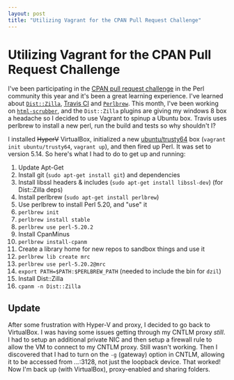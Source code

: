 ```yaml
---
layout: post
title: "Utilizing Vagrant for the CPAN Pull Request Challenge"
---
```


# Utilizing Vagrant for the CPAN Pull Request Challenge
I've been participating in the [CPAN pull request challenge](http://perlmaven.com/2015-cpan-pull-request-challenge) in the Perl community this year and it's been a great learning experience. I've learned about [`Dist::Zilla`](https://metacpan.org/release/Dist-Zilla), [Travis CI](http://travis-ci.org) and [`Perlbrew`](https://metacpan.org/pod/distribution/App-perlbrew/bin/perlbrew). This month, I've been working on [`html-scrubber`](http://metacpan.org/release/html-scrubber), and the `Dist::Zilla` plugins are giving my windows 8 box a headache so I decided to use Vagrant to spinup a Ubuntu box. Travis uses perlbrew to install a new perl, run the build and tests so why shouldn't I? 

I installed ~~HyperV~~ VirtualBox, initialized a new [ubuntu/trusty64](https://vagrantcloud.com/ubuntu/boxes/trusty64) box (`vagrant init ubuntu/trusty64`, `vagrant up`), and then fired up Perl. It was set to version 5.14. So here's what I had to do to get up and running:

1. Update Apt-Get
2. Install git (`sudo apt-get install git`) and dependencies
3. Install libssl headers & includes (`sudo apt-get install libssl-dev`) (for Dist::Zilla deps)
4. Install perlbrew (`sudo apt-get install perlbrew`)
5. Use perlbrew to install Perl 5.20, and "use" it
  1. `perlbrew init`
  2. `perlbrew install stable`
  3. `perlbrew use perl-5.20.2`
6. Install CpanMinus
  1. `perlbrew install-cpanm`
7. Create a library home for new repos to sandbox things and use it 
  1. `perlbrew lib create mrc`
  2. `perlbrew use perl-5.20.2@mrc`
  3. `export PATH=$PATH:$PERLBREW_PATH` (needed to include the bin for `dzil`)
7. Install Dist::Zilla 
  2. `cpanm -n Dist::Zilla`

## Update
After some frustration with Hyper-V and proxy, I decided to go back to VirtualBox. I was having some issues getting through my CNTLM proxy _still_. I had to setup an additional private NIC and then setup a firewall rule to allow the VM to connect to my CNTLM proxy. Still wasn't working. Then I discovered that I had to turn on the `-g` (gateway) option in CNTLM, allowing it to be accessed from *.*.*.*:3128, not just the loopback device. That worked! Now I'm back up (with VirtualBox), proxy-enabled and sharing folders.

